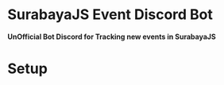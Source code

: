 # SurabayaJS Event Discord Bot

**UnOfficial Bot Discord for Tracking new events in SurabayaJS**

# Setup
